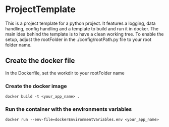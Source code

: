# ProjectTemplate
This is a project template for a python project. It features a logging, data handling, config handling and a template to build and run it in docker. The main idea behind the template is to have a clean working tree.
To enable the setup, adjust the rootFolder in the ./config/rootPath.py file to your root folder name.

## Create the docker file
In the Dockerfile, set the workdir to your rootFolder name

### Create the docker image
    docker build -t <your_app_name> .
### Run the container with the environments variables
    docker run --env-file=dockerEnvironmentVariables.env <your_app_name>
